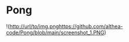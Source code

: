 # Pong
!([http://url/to/img.png](https://github.com/althea-code/Pong/blob/main/screenshot_1.PNG)https://github.com/althea-code/Pong/blob/main/screenshot_1.PNG)
